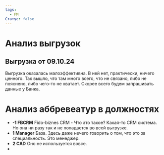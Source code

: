 ```yaml
---
tags:
  - PM
Статус: false
---
```

# Анализ выгрузок
## Выгрузка от 09.10.24
Выгрузка оказалась малоэффективна. В ней нет, практически, ничего ценного. Так вышло, что там много всего, что не связано, либо не пояснено, либо чего-то не хватает. 
Скорее всего будем запрашивать данные у Банка.

# Анализ аббревеатур в должностях 
- **-1 FBCRM**
  Fido-biznes CRM - Что это такое? Какая-то CRM система. Но она ни разу так и не попадается во всей выгрузке.
- **1 Manager** 
  База. Здесь даже нечего говорить о том, что это за специальность. Это менеджер.
- **2 CAD**
  Оно не используется вовсе.
- 